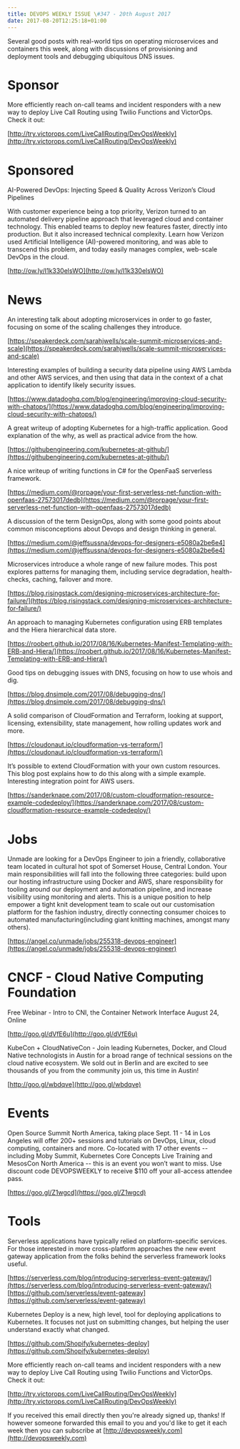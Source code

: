 ```yaml
---
title: DEVOPS WEEKLY ISSUE \#347 - 20th August 2017 
date: 2017-08-20T12:25:18+01:00
---
```


Several good posts with real-world tips on operating microservices and containers this week, along with discussions of provisioning and deployment tools and debugging ubiquitous DNS issues.


Sponsor
======

More efficiently reach on-call teams and incident responders with a new way to deploy Live Call Routing using Twilio Functions and VictorOps. Check it out:

[http://try.victorops.com/LiveCallRouting/DevOpsWeekly](http://try.victorops.com/LiveCallRouting/DevOpsWeekly)


Sponsored
========

AI-Powered DevOps: Injecting Speed & Quality Across Verizon’s Cloud Pipelines

With customer experience being a top priority, Verizon turned to an automated delivery pipeline approach that leveraged cloud and container technology. This enabled teams to deploy new features faster, directly into production. But it also increased technical complexity. Learn how Verizon used Artificial Intelligence (AI)-powered monitoring, and was able to transcend this problem, and today easily manages complex, web-scale DevOps in the cloud.

[http://ow.ly/I1k330elsWO](http://ow.ly/I1k330elsWO)


News
====

An interesting talk about adopting microservices in order to go faster, focusing on some of the scaling challenges they introduce.

[https://speakerdeck.com/sarahjwells/scale-summit-microservices-and-scale](https://speakerdeck.com/sarahjwells/scale-summit-microservices-and-scale)


Interesting examples of building a security data pipeline using AWS Lambda and other AWS services, and then using that data in the context of a chat application to identify likely security issues.

[https://www.datadoghq.com/blog/engineering/improving-cloud-security-with-chatops/](https://www.datadoghq.com/blog/engineering/improving-cloud-security-with-chatops/)


A great writeup of adopting Kubernetes for a high-traffic application. Good explanation of the why, as well as practical advice from the how.

[https://githubengineering.com/kubernetes-at-github/](https://githubengineering.com/kubernetes-at-github/)


A nice writeup of writing functions in C# for the OpenFaaS serverless framework.

[https://medium.com/@rorpage/your-first-serverless-net-function-with-openfaas-27573017dedb](https://medium.com/@rorpage/your-first-serverless-net-function-with-openfaas-27573017dedb)


A discussion of the term DesignOps, along with some good points about common misconceptions about Devops and design thinking in general.

[https://medium.com/@jeffsussna/devops-for-designers-e5080a2be6e4](https://medium.com/@jeffsussna/devops-for-designers-e5080a2be6e4)


Microservices introduce a whole range of new failure modes. This post explores patterns for managing them, including service degradation, health-checks, caching, failover and more.

[https://blog.risingstack.com/designing-microservices-architecture-for-failure/](https://blog.risingstack.com/designing-microservices-architecture-for-failure/)


An approach to managing Kubernetes configuration using ERB templates and the Hiera hierarchical data store.

[https://roobert.github.io/2017/08/16/Kubernetes-Manifest-Templating-with-ERB-and-Hiera/](https://roobert.github.io/2017/08/16/Kubernetes-Manifest-Templating-with-ERB-and-Hiera/)


Good tips on debugging issues with DNS, focusing on how to use whois and dig.

[https://blog.dnsimple.com/2017/08/debugging-dns/](https://blog.dnsimple.com/2017/08/debugging-dns/)


A solid comparison of CloudFormation and Terraform, looking at support, licensing, extensibility, state management, how rolling updates work and more.

[https://cloudonaut.io/cloudformation-vs-terraform/](https://cloudonaut.io/cloudformation-vs-terraform/)


It’s possible to extend CloudFormation with your own custom resources. This blog post explains how to do this along with a simple example. Interesting integration point for AWS users.

[https://sanderknape.com/2017/08/custom-cloudformation-resource-example-codedeploy/](https://sanderknape.com/2017/08/custom-cloudformation-resource-example-codedeploy/)


Jobs
====

Unmade are looking for a DevOps Engineer to join a friendly, collaborative team located in cultural hot spot of Somerset House, Central London. Your main responsibilities will fall into the following three categories: build upon our hosting infrastructure using Docker and AWS, share responsibility for tooling around our deployment and automation pipeline, and increase visibility using monitoring and alerts. This is a unique position to help empower a tight knit development team to scale out our customisation platform for the fashion industry, directly connecting consumer choices to automated manufacturing(including giant knitting machines, amongst many others).

[https://angel.co/unmade/jobs/255318-devops-engineer](https://angel.co/unmade/jobs/255318-devops-engineer)



CNCF - Cloud Native Computing Foundation
====

Free Webinar - Intro to CNI, the Container Network Interface
August 24, Online

[http://goo.gl/dVfE6u](http://goo.gl/dVfE6u)


KubeCon + CloudNativeCon - Join leading Kubernetes, Docker, and Cloud Native technologists in Austin for a broad range of technical sessions on the cloud native ecosystem. We sold out in Berlin and are excited to see thousands of you from the community join us, this time in Austin!

[http://goo.gl/wbdqve](http://goo.gl/wbdqve)


Events
======

Open Source Summit North America, taking place Sept. 11 - 14 in Los Angeles will offer 200+ sessions and tutorials on DevOps, Linux, cloud computing, containers and more. Co-located with 17 other events -- including Moby Summit, Kubernetes Core Concepts Live Training and MesosCon North America -- this is an event you won’t want to miss. Use discount code DEVOPSWEEKLY to receive $110 off your all-access attendee pass.

[https://goo.gl/Z1wgcd](https://goo.gl/Z1wgcd)


Tools
=====

Serverless applications have typically relied on platform-specific services. For those interested in more cross-platform approaches the new event gateway application from the folks behind the serverless framework looks useful.

[https://serverless.com/blog/introducing-serverless-event-gateway/](https://serverless.com/blog/introducing-serverless-event-gateway/)
[https://github.com/serverless/event-gateway](https://github.com/serverless/event-gateway)


Kubernetes Deploy is a new, high level, tool for deploying applications to Kubernetes. It focuses not just on submitting changes, but helping the user understand exactly what changed.

[https://github.com/Shopify/kubernetes-deploy](https://github.com/Shopify/kubernetes-deploy)



More efficiently reach on-call teams and incident responders with a new way to deploy Live Call Routing using Twilio Functions and VictorOps. Check it out:

[http://try.victorops.com/LiveCallRouting/DevOpsWeekly](http://try.victorops.com/LiveCallRouting/DevOpsWeekly)



If you received this email directly then you're already signed up, thanks! If however someone forwarded this email to you and you'd like to get it each week then you can subscribe at [http://devopsweekly.com](http://devopsweekly.com)

